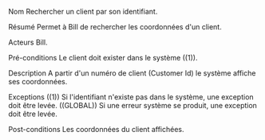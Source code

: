 Nom	Rechercher un client par son identifiant.

Résumé	Permet à Bill de rechercher les coordonnées d'un client.

Acteurs	Bill.

Pré-conditions	Le client doit exister dans le système ((1)).

Description	A partir d'un numéro de client (Customer Id) le système affiche ses coordonnées.

Exceptions	((1)) Si l'identifiant n'existe pas dans le système, une exception doit être levée.
((GLOBAL)) Si une erreur système se produit, une exception doit être levée.

Post-conditions	Les coordonnées du client affichées.